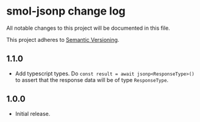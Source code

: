 # smol-jsonp change log

All notable changes to this project will be documented in this file.

This project adheres to [Semantic Versioning](http://semver.org/).

## 1.1.0
* Add typescript types. Do `const result = await jsonp<ResponseType>()` to assert that the response data will be of type `ResponseType`.

## 1.0.0
* Initial release.
